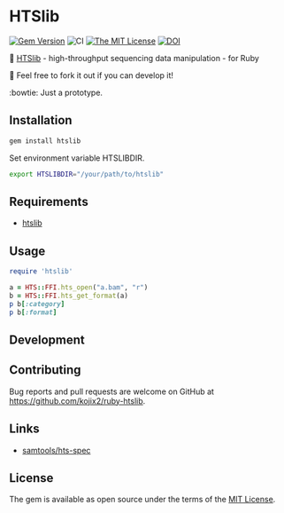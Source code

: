 # HTSlib

[![Gem Version](https://badge.fury.io/rb/htslib.svg)](https://badge.fury.io/rb/htslib)
![CI](https://github.com/kojix2/ruby-htslib/workflows/CI/badge.svg?branch=master)
[![The MIT License](https://img.shields.io/badge/license-MIT-blue.svg)](LICENSE.txt)
[![DOI](https://zenodo.org/badge/247078205.svg)](https://zenodo.org/badge/latestdoi/247078205)

:dna: [HTSlib](https://github.com/samtools/htslib) - high-throughput sequencing data manipulation - for Ruby

:apple: Feel free to fork it out if you can develop it! 

:bowtie: Just a prototype. 

## Installation

```sh
gem install htslib
```

Set environment variable HTSLIBDIR. 

```sh
export HTSLIBDIR="/your/path/to/htslib"
```

## Requirements

* [htslib](https://github.com/samtools/htslib)

## Usage

```ruby
require 'htslib'

a = HTS::FFI.hts_open("a.bam", "r")
b = HTS::FFI.hts_get_format(a)
p b[:category]
p b[:format]
```

## Development

## Contributing

Bug reports and pull requests are welcome on GitHub at https://github.com/kojix2/ruby-htslib.

## Links

* [samtools/hts-spec](https://github.com/samtools/hts-specs)

## License

The gem is available as open source under the terms of the [MIT License](https://opensource.org/licenses/MIT).
